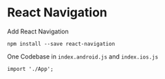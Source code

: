 # React Navigation

Add React Navigation

```
npm install --save react-navigation
```

One Codebase in `index.android.js` and `index.ios.js`

```
import './App';
```